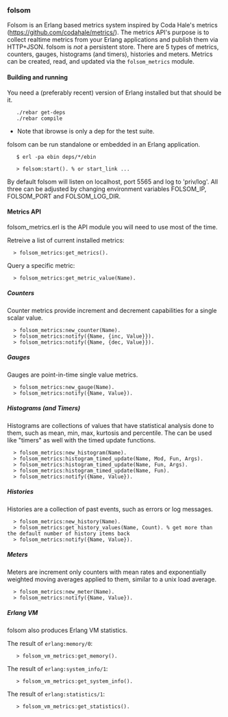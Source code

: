 ### folsom

Folsom is an Erlang based metrics system inspired by Coda Hale's metrics (https://github.com/codahale/metrics/). The metrics API's purpose is to collect realtime metrics from your Erlang applications and publish them via HTTP+JSON. folsom is *not* a persistent store. There are 5 types of metrics, counters, gauges, histograms (and timers), histories and meters. Metrics can be created, read, and updated via the `folsom_metrics` module.

#### Building and running

You need a (preferably recent) version of Erlang installed but that should be it.

       ./rebar get-deps
       ./rebar compile

* Note that ibrowse is only a dep for the test suite.

folsom can be run standalone or embedded in an Erlang application.

       $ erl -pa ebin deps/*/ebin

       > folsom:start(). % or start_link ...

By default folsom will listen on localhost, port 5565 and log to 'priv/log'. All three can be adjusted by changing environment variables FOLSOM_IP, FOLSOM_PORT and FOLSOM_LOG_DIR.

#### Metrics API

folsom_metrics.erl is the API module you will need to use most of the time.

Retreive a list of current installed metrics:

      > folsom_metrics:get_metrics().

Query a specific metric:

      > folsom_metrics:get_metric_value(Name).

##### Counters

Counter metrics provide increment and decrement capabilities for a single scalar value.

      > folsom_metrics:new_counter(Name).
      > folsom_metrics:notify({Name, {inc, Value}}).
      > folsom_metrics:notify({Name, {dec, Value}}).

##### Gauges

Gauges are point-in-time single value metrics.

      > folsom_metrics:new_gauge(Name).
      > folsom_metrics:notify({Name, Value}).

##### Histograms (and Timers)

Histograms are collections of values that have statistical analysis done to them, such as mean, min, max, kurtosis and percentile. The can be used like "timers" as well with the timed update functions.

      > folsom_metrics:new_histogram(Name).
      > folsom_metrics:histogram_timed_update(Name, Mod, Fun, Args).
      > folsom_metrics:histogram_timed_update(Name, Fun, Args).
      > folsom_metrics:histogram_timed_update(Name, Fun).
      > folsom_metrics:notify({Name, Value}).

##### Histories

Histories are a collection of past events, such as errors or log messages.

      > folsom_metrics:new_history(Name).
      > folsom_metrics:get_history_values(Name, Count). % get more than the default number of history items back
      > folsom_metrics:notify({Name, Value}).

##### Meters

Meters are increment only counters with mean rates and exponentially weighted moving averages applied to them, similar to a unix load average.

      > folsom_metrics:new_meter(Name).
      > folsom_metrics:notify({Name, Value}).

##### Erlang VM

folsom also produces Erlang VM statistics.

The result of `erlang:memory/0`:

       > folsom_vm_metrics:get_memory().

The result of `erlang:system_info/1`:

       > folsom_vm_metrics:get_system_info().

The result of `erlang:statistics/1`:

       > folsom_vm_metrics:get_statistics().
